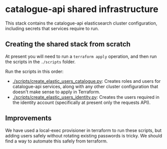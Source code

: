 # catalogue-api shared infrastructure

This stack contains the catalogue-api elasticsearch cluster configuration, including secrets that services require to run.

## Creating the shared stack from scratch

At present you will need to run a `terraform apply` operation, and then run the scripts in the `./scripts` folder.

Run the scripts in this order:

- [./scripts/create_elastic_users_catalogue.py](./scripts/create_elastic_users_catalogue.py): Creates roles and users for catalogue-api services, along with any other cluster configuration that doesn't make sense to apply in Terraform.
- [./scripts/create_elastic_users_identity.py](./scripts/create_elastic_users_identity.py): Creates the users required in the identity account (specifically at present only the requests API).

## Improvements

We have used a local-exec provisioner in terraform to run these scripts, but adding users safely without rotating existing passwords is tricky. We should find a way to automate this safely from terraform.
